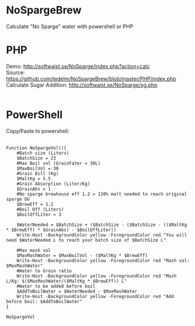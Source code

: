 # NoSpargeBrew
Calculate "No Sparge" water with powershell or PHP

# PHP
Demo: http://softwaist.se/NoSparge/index.php?action=calc
</br>
Source: https://github.com/tedelm/NoSpargeBrew/blob/master/PHP/index.php
</br>
Calculate Sugar Addition: http://softwaist.se/NoSparge/sg.php
</br>
</br>

# PowerShell
Copy/Paste to powershell:</br>
</br>

```
Function NoSpargeVol(){ 
	#Batch size (Liters)
	$BatchSize = 23
	#Max Boil vol (GrainFater = 30L)
	$MaxBoilVol = 30
	#Grain Bill (Kg)
	$MaltKg = 5.5
	#Grain Absorption (Liter/Kg)
	$GrainAbs = 1
	#No sparge brewhouse eff 1.2 = 120% malt needed to reach original sparge OG
	$BrewEff = 1.2
	#Boil Off (Liters)
	$BoilOffLiter = 3

	$WaterNeeded = $BatchSize + ($BatchSize - ($BatchSize - (($MaltKg * $BrewEff) * $GrainAbs) - $BoilOffLiter))
	Write-Host -BackgroundColor yellow -ForegroundColor red "You will need $WaterNeeded L to reach your batch size of $BatchSize L" 
	
	#Max mash vol
	$MaxMashWater = $MaxBoilVol - ($MaltKg * $BrewEff)
	Write-Host -BackgroundColor yellow -ForegroundColor red "Mash vol: $MaxMashWater" 
	#Water to Grain ratio
	Write-Host -BackgroundColor yellow -ForegroundColor red "Mash L/Kg: $($MaxMashWater/($MaltKg * $BrewEff)) L" 
	#Water to be added before boil
	$AddToBoilWater = $WaterNeeded - $MaxMashWater
	Write-Host -BackgroundColor yellow -ForegroundColor red "Add before boil: $AddToBoilWater" 
}

NoSpargeVol 




```
</br>
</br>
</br>
</br>





